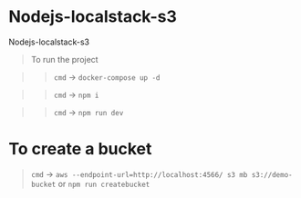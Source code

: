 # Nodejs-localstack-s3
Nodejs-localstack-s3

>To run the project

>>`cmd` -> `docker-compose up -d`

>>`cmd` -> `npm i`

>>`cmd` ->  `npm run dev`

# To create a bucket
>`cmd` ->  `aws --endpoint-url=http://localhost:4566/ s3 mb s3://demo-bucket` or `npm run createbucket` 



